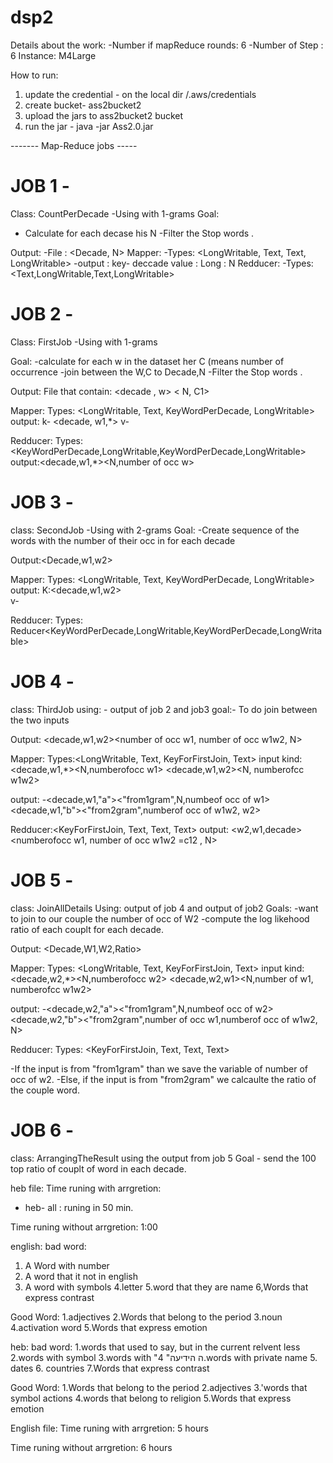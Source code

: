 # dsp2

Details about the work:
-Number if mapReduce rounds: 6
-Number of Step : 6
Instance: M4Large

How to run:
1. update the credential - on the local dir /.aws/credentials
2. create bucket- ass2bucket2
3. upload the jars to ass2bucket2 bucket
4. run the jar - java -jar  Ass2.0.jar


------- Map-Reduce jobs -----  

# JOB 1 -

Class:  CountPerDecade
-Using with 1-grams
Goal:
- Calculate for each decase his N
-Filter the Stop words .

Output:
-File : <Decade, N>
Mapper:
-Types: <LongWritable, Text, Text, LongWritable>
-output : 
          key- deccade
          value :  Long : N
Redducer:
-Types:   <Text,LongWritable,Text,LongWritable>



# JOB 2 -

Class: FirstJob
-Using with 1-grams

Goal:
-calculate for each w in the dataset her C (means number of occurrence
-join between the W,C to Decade,N
-Filter the Stop words .

Output:
File that contain:  <decade , w> < N, C1>

Mapper:
Types: <LongWritable, Text, KeyWordPerDecade, LongWritable>
output: k- <decade, w1,*>
          v- <numberofOccOf w>

Redducer:
Types: <KeyWordPerDecade,LongWritable,KeyWordPerDecade,LongWritable>
output:<decade,w1,*><N,number of occ w>


          
          
# JOB 3 -
class: SecondJob
-Using with 2-grams
Goal:
-Create sequence of the words with the number of their occ in for each decade

Output:<Decade,w1,w2><numberofocc of w1w2 =c12>

Mapper:
Types:  <LongWritable, Text, KeyWordPerDecade, LongWritable>
output:
K:<decade,w1,w2>   
v- <numberOf occ of w1w2=c12>

Redducer:
Types: Reducer<KeyWordPerDecade,LongWritable,KeyWordPerDecade,LongWritable>


          
          
# JOB 4 -
class: ThirdJob
using: - output of job 2 and job3
goal:- To do join between the two inputs

Output:  <decade,w1,w2><number of occ w1, number of occ w1w2, N>

Mapper:
Types:<LongWritable, Text, KeyForFirstJoin, Text>
input kind:
<decade,w1,*><N,numberofocc w1>
<decade,w1,w2><N, numberofcc w1w2>

output:
-<decade,w1,"a"><"from1gram",N,numbeof occ of w1>
<decade,w1,"b"><"from2gram",numberof occ of w1w2, w2>

Redducer:<KeyForFirstJoin, Text, Text, Text>
output:
<w2,w1,decade><numberofocc w1, number of occ w1w2 =c12 , N>

          
          
# JOB 5 -

class: JoinAllDetails
Using: output of job 4 and output of job2
Goals: -want to join to our couple the number of occ of W2
          -compute the log likehood ratio of each couplt for each decade.

Output: <Decade,W1,W2,Ratio>

Mapper:
Types: <LongWritable, Text, KeyForFirstJoin, Text> 
input kind:
<decade,w2,*><N,numberofocc w2>
<decade,w2,w1><N,number of w1, numberofcc w1w2>

output:
-<decade,w2,"a"><"from1gram",N,numbeof occ of w2>
<decade,w2,"b"><"from2gram",number of occ w1,numberof occ of w1w2, N>

Redducer:
Types: <KeyForFirstJoin, Text, Text, Text>

-If the input is from "from1gram" than we save the variable of number of occ of w2.
-Else, if the input is from "from2gram" we calcaulte the ratio of the couple word.

          
          
          
# JOB 6 -
class: ArrangingTheResult
using the output from job 5
Goal - send the 100 top ratio of couplt of word in each decade.


          
          
heb file:
Time runing with arrgretion:
- heb- all  : runing in 50 min.

Time runing without arrgretion: 1:00

english:
bad word:
1. A Word with number
2. A word that it not in english
3. A word with symbols
4.letter
5.word that they are name
6,Words that express contrast

Good Word:
1.adjectives
2.Words that belong to the period
3.noun
4.activation word
5.Words that express emotion

heb:
bad word:
1.words that used to say, but in the current relvent less
2.words with symbol
3.words with  "ה הידיעה"
4.words with private name
5. dates
6. countries
7.Words that express contrast

Good Word:
1.Words that belong to the period
2.adjectives
3.'words that symbol actions
4.words that belong to religion
5.Words that express emotion


English file:
Time runing with arrgretion: 5 hours

Time runing without arrgretion: 6 hours
